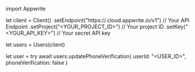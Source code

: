 import Appwrite

let client = Client()
    .setEndpoint("https://<REGION>.cloud.appwrite.io/v1") // Your API Endpoint
    .setProject("<YOUR_PROJECT_ID>") // Your project ID
    .setKey("<YOUR_API_KEY>") // Your secret API key

let users = Users(client)

let user = try await users.updatePhoneVerification(
    userId: "<USER_ID>",
    phoneVerification: false
)

